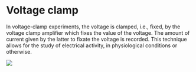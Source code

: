 # Voltage clamp

In voltage-clamp experiments, the voltage is clamped, i.e., fixed, by the voltage clamp amplifier which fixes the value of the voltage. The amount of current given by the latter to fixate the voltage is recorded. This technique allows for the study of electrical activity, in physiological conditions or otherwise.

![](<2 - Source Material/Masters/attachments/Attachment 86.png>)
